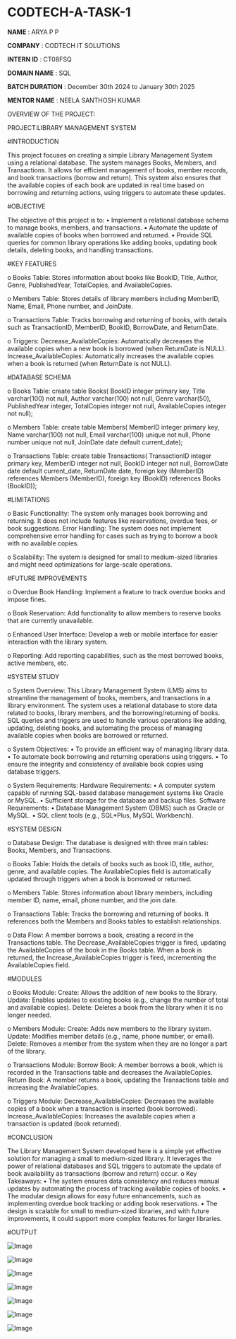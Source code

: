 # CODTECH-A-TASK-1

**NAME** : ARYA P P

**COMPANY** : CODTECH IT SOLUTIONS

**INTERN ID** : CT08FSQ

**DOMAIN NAME** : SQL

**BATCH DURATION** : December 30th 2024 to January 30th 2025

**MENTOR NAME** : NEELA SANTHOSH KUMAR

OVERVIEW OF THE PROJECT:

PROJECT:LIBRARY MANAGEMENT SYSTEM

#INTRODUCTION

This project focuses on creating a simple Library Management System using a relational database. The system manages Books, Members, and Transactions. It allows for efficient management of books, member records, and book transactions (borrow and return). This system also ensures that the available copies of each book are updated in real time based on borrowing and returning actions, using triggers to automate these updates.

#OBJECTIVE

The objective of this project is to:
•	Implement a relational database schema to manage books, members, and transactions.
•	Automate the update of available copies of books when borrowed and returned.
•	Provide SQL queries for common library operations like adding books, updating book details, deleting books, and handling transactions.

#KEY FEATURES

o	Books Table:
Stores information about books like BookID, Title, Author, Genre, PublishedYear, TotalCopies, and AvailableCopies.

o	Members Table:
Stores details of library members including MemberID, Name, Email, Phone number, and JoinDate.

o	Transactions Table:
Tracks borrowing and returning of books, with details such as TransactionID, MemberID, BookID, BorrowDate, and ReturnDate.

o	Triggers:
Decrease_AvailableCopies: Automatically decreases the available copies when a new book is borrowed (when ReturnDate is NULL).
Increase_AvailableCopies: Automatically increases the available copies when a book is returned (when ReturnDate is not NULL).

#DATABASE SCHEMA

o	Books Table:
create table Books(
  BookID integer primary key,
  Title varchar(100) not null,
  Author varchar(100) not null,
  Genre varchar(50),
  PublishedYear integer,
  TotalCopies integer not null,
  AvailableCopies integer not null);

o	Members Table:
create table Members(
  MemberID integer primary key,
  Name varchar(100) not null,
  Email varchar(100) unique not null,
  Phone number unique not null,
  JoinDate date default current_date);

o	Transactions Table:
create table Transactions(
  TransactionID integer primary key,
  MemberID integer not null,
  BookID integer not null,
  BorrowDate date default current_date,
  ReturnDate date,
  foreign key (MemberID) references Members (MemberID),
  foreign key (BookID) references Books (BookID));

#LIMITATIONS

o	Basic Functionality:
The system only manages book borrowing and returning. It does not include features like reservations, overdue fees, or book suggestions.
Error Handling:
The system does not implement comprehensive error handling for cases such as trying to borrow a book with no available copies.

o	Scalability:
The system is designed for small to medium-sized libraries and might need optimizations for large-scale operations.

#FUTURE IMPROVEMENTS

o	Overdue Book Handling:
Implement a feature to track overdue books and impose fines.

o	Book Reservation:
Add functionality to allow members to reserve books that are currently unavailable.

o	Enhanced User Interface:
Develop a web or mobile interface for easier interaction with the library system.

o	Reporting:
Add reporting capabilities, such as the most borrowed books, active members, etc.

#SYSTEM STUDY

o	System Overview: 
This Library Management System (LMS) aims to streamline the management of books, members, and transactions in a library environment. The system uses a relational database to store data related to books, library members, and the borrowing/returning of books. SQL queries and triggers are used to handle various operations like adding, updating, deleting books, and automating the process of managing available copies when books are borrowed or returned.

o	System Objectives:
•	To provide an efficient way of managing library data.
•	To automate book borrowing and returning operations using triggers.
•	To ensure the integrity and consistency of available book copies using database triggers.

o	System Requirements:
Hardware Requirements:
•	A computer system capable of running SQL-based database management systems like Oracle or MySQL.
•	Sufficient storage for the database and backup files.
Software Requirements:
•	Database Management System (DBMS) such as Oracle or MySQL.
•	SQL client tools (e.g., SQL*Plus, MySQL Workbench).

#SYSTEM DESIGN

o	Database Design: 
The database is designed with three main tables: Books, Members, and Transactions.

o	Books Table:
Holds the details of books such as book ID, title, author, genre, and available copies.
The AvailableCopies field is automatically updated through triggers when a book is borrowed or returned.

o	Members Table:
Stores information about library members, including member ID, name, email, phone number, and the join date.

o	Transactions Table:
Tracks the borrowing and returning of books.
It references both the Members and Books tables to establish relationships.

o	Data Flow:
A member borrows a book, creating a record in the Transactions table.
The Decrease_AvailableCopies trigger is fired, updating the AvailableCopies of the book in the Books table.
When a book is returned, the Increase_AvailableCopies trigger is fired, incrementing the AvailableCopies field.

#MODULES

o	Books Module:
Create: Allows the addition of new books to the library.
Update: Enables updates to existing books (e.g., change the number of total and available copies).
Delete: Deletes a book from the library when it is no longer needed.

o	Members Module:
Create: Adds new members to the library system.
Update: Modifies member details (e.g., name, phone number, or email).
Delete: Removes a member from the system when they are no longer a part of the library.

o	Transactions Module:
Borrow Book: A member borrows a book, which is recorded in the Transactions table and decreases the AvailableCopies.
Return Book: A member returns a book, updating the Transactions table and increasing the AvailableCopies.

o	Triggers Module:
Decrease_AvailableCopies: Decreases the available copies of a book when a transaction is inserted (book borrowed).
Increase_AvailableCopies: Increases the available copies when a transaction is updated (book returned).

#CONCLUSION

The Library Management System developed here is a simple yet effective solution for managing a small to medium-sized library. It leverages the power of relational databases and SQL triggers to automate the update of book availability as transactions (borrow and return) occur.
o	Key Takeaways:
•	The system ensures data consistency and reduces manual updates by automating the process of tracking available copies of books.
•	The modular design allows for easy future enhancements, such as implementing overdue book tracking or adding book reservations.
•	The design is scalable for small to medium-sized libraries, and with future improvements, it could support more complex features for larger libraries.

#OUTPUT

![Image](https://github.com/user-attachments/assets/f5f0fe1c-5cb6-4219-877b-be834067a5d8)

![Image](https://github.com/user-attachments/assets/2542d60c-5598-4e26-ada4-2fe2b9339a72)

![Image](https://github.com/user-attachments/assets/16f17873-f572-4c2d-91c5-df37a62f9b1e)

![Image](https://github.com/user-attachments/assets/586c68eb-f7eb-48fa-8a9f-cbf2975130c3)

![Image](https://github.com/user-attachments/assets/de23e7af-e939-48e4-a4e0-6788f4c5f8ac)

![Image](https://github.com/user-attachments/assets/d60cd29d-3584-44e8-9b9b-0676eee5d5eb)

![Image](https://github.com/user-attachments/assets/c2ae89a2-2e10-462b-bd9e-2f94d58cdee7)

